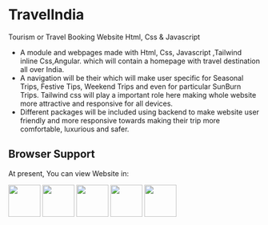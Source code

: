 # TravelIndia
Tourism or Travel Booking Website Html, Css & Javascript

- A module and webpages made with Html, Css, Javascript ,Tailwind inline Css,Angular. which will contain a homepage with travel destination all over India.
-  A navigation will be their which will make user specific for Seasonal Trips, Festive Tips, Weekend Trips  and even for particular SunBurn Trips. Tailwind css will play a important role here  making whole website more attractive and responsive for all devices.
-  Different packages will be included using backend to make website user friendly and more responsive towards making their trip more comfortable, luxurious and safer.

## Browser Support

At present, You can view Website in:

<img src="https://github.com/creativetimofficial/public-assets/blob/master/logos/chrome-logo.png?raw=true" width="64" height="64"> <img src="https://raw.githubusercontent.com/creativetimofficial/public-assets/master/logos/firefox-logo.png" width="64" height="64"> <img src="https://raw.githubusercontent.com/creativetimofficial/public-assets/master/logos/edge-logo.png" width="64" height="64"> <img src="https://raw.githubusercontent.com/creativetimofficial/public-assets/master/logos/safari-logo.png" width="64" height="64"> <img src="https://raw.githubusercontent.com/creativetimofficial/public-assets/master/logos/opera-logo.png" width="64" height="64">
